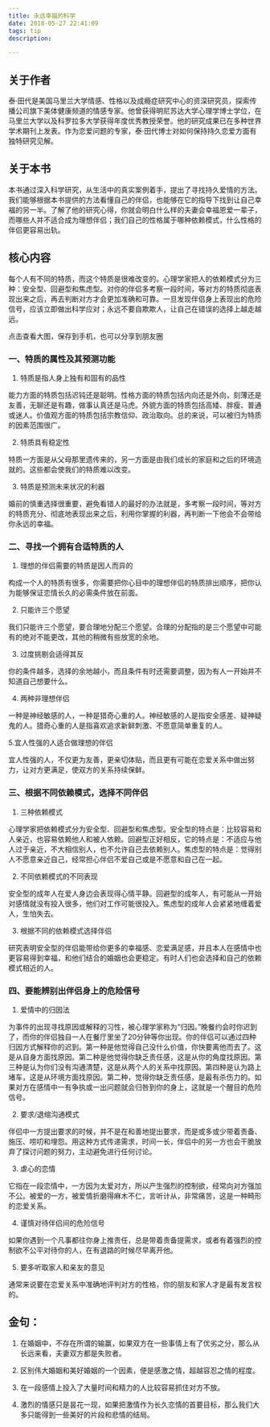 ```yaml
---
title: 永远幸福的科学
date: 2018-05-27 22:41:09
tags: tip
description: 

---
```


## 关于作者

泰·田代是美国马里兰大学情感、性格以及成瘾症研究中心的资深研究员，探索传播公司旗下美体健康频道的情感专家。他曾获得明尼苏达大学心理学博士学位，在马里兰大学以及科罗拉多大学获得年度优秀教授荣誉。他的研究成果已在多种世界学术期刊上发表。作为恋爱问题的专家，泰·田代博士对如何保持持久恋爱方面有独特研究见解。

## 关于本书

本书通过深入科学研究，从生活中的真实案例着手，提出了寻找持久爱情的方法。我们能够根据本书提供的方法看懂自己的伴侣，也能够在它的指导下找到让自己幸福的另一半。了解了他的研究心得，你就会明白什么样的夫妻会幸福恩爱一辈子，而哪些人并不适合成为理想伴侣；我们自己的性格属于哪种依赖模式，什么性格的伴侣更容易出轨。

## 核心内容

每个人有不同的特质，而这个特质是很难改变的。心理学家把人的依赖模式分为三种：安全型、回避型和焦虑型。对你的伴侣多考察一段时间，等对方的特质彻底表现出来之后，再去判断对方才会更加准确和可靠。一旦发现伴侣身上表现出的危险信号，应该立即做出科学应对；永远不要自欺欺人，让自己在错误的选择上越走越远。    

点击查看大图，保存到手机，也可以分享到朋友圈

### 一、特质的属性及其预测功能

1. 特质是指人身上独有和固有的品性

能力方面的特质包括迟钝还是聪明。性格方面的特质包括内向还是外向，刻薄还是友善，无聊还是有趣，做事认真还是马虎。外貌方面的特质包括高矮、胖瘦、普通或迷人。价值观方面的特质包括宗教信仰、政治取向。总的来说，可以被归为特质的因素范围很广。

2. 特质具有稳定性

特质一方面是从父母那里遗传来的，另一方面是由我们成长的家庭和之后的环境造就的。这些都会使我们的特质难以改变。

3. 特质是预测未来状况的利器

婚前的慎重选择很重要，避免看错人的最好的办法就是，多考察一段时间，等对方的特质充分、彻底地表现出来之后，利用你掌握的利器，再判断一下他会不会带给你永远的幸福。

### 二、寻找一个拥有合适特质的人

1. 理想的伴侣需要的特质是因人而异的

构成一个人的特质有很多，你需要把你心目中的理想伴侣的特质排出顺序，把你认为能够保证恋情长久的必需条件放在前面。

2. 只能许三个愿望

我们只能许三个愿望，要合理地分配三个愿望。合理的分配指的是三个愿望中可能有的绝对不能更改，其他的稍微有些放宽的余地。

3. 过度挑剔会适得其反

你的条件越多，选择的余地越小，而且条件有时还需要调整，因为有人一开始并不知道自己想要什么。

4. 两种非理想伴侣

一种是神经敏感的人，一种是猎奇心重的人。神经敏感的人是指安全感差、疑神疑鬼的人。猎奇心重的人是指喜欢追求新鲜刺激、不愿意简单重复的人。

5.宜人性强的人适合做理想的伴侣

宜人性强的人，不仅更为友善，更亲切体贴，而且更有可能在恋爱关系中做出努力，让对方更满足，使双方的关系持续保鲜。

### 三、根据不同依赖模式，选择不同伴侣

1. 三种依赖模式

心理学家把依赖模式分为安全型、回避型和焦虑型。安全型的特点是：比较容易和人亲近，也容易依赖他人和被人依赖。回避型正好相反，它的特点是：不适应与他人过于亲近，不大相信别人，也不允许自己去依赖别人。焦虑型的特点是：觉得别人不愿意亲近自己，经常担心伴侣不爱自己或是不愿意和自己在一起。

2. 不同依赖模式的不同表现

安全型的成年人在爱人身边会表现得心情平静。回避型的成年人，有可能从一开始对感情就没有投入很多，他们对工作可能很投入。焦虑型的成年人会紧紧地缠着爱人，生怕失去。

3. 根据不同的依赖模式选择伴侣

研究表明安全型的伴侣能带给你更多的幸福感、恋爱满足感，并且本人在感情中也更容易得到幸福，和他们结合的婚姻也会更稳定。有时人们也会选择和自己的依赖模式相近的人。

### 四、要能辨别出伴侣身上的危险信号

1. 爱情中的归因法

为事件的出现寻找原因或解释的习性，被心理学家称为“归因。”晚餐约会时你迟到了，而你的伴侣独自一人在餐厅里坐了20分钟等你出现。你的伴侣可以通过四种归因方式解释你的迟到。第一种是他觉得自己没什么价值，你快要离他而去了。这是从自身方面找原因。第二种是他觉得你缺乏责任感，这是从你的角度找原因。第三种是认为你们没有沟通清楚，这是从两个人的关系中找原因。第四种是认为路上堵车，这是从环境方面找原因。第二种，觉得你缺乏责任感，是最有杀伤力的。如果对方在感情中一有争执或一出问题就会归咎到你的身上，这就是一个醒目的危险信号。

2. 要求/退缩沟通模式

伴侣中一方提出要求的时候，并不是在和善地提出要求，而是或多或少带着责备、施压、唠叨和埋怨。用这种方式传递需求，时间一长，伴侣中的另一方也会干脆放弃了探讨问题的努力，主动避免进行任何讨论。

3. 虐心的恋情

它指在一段恋情中，一方因为太爱对方，所以产生强烈的控制欲，经常向对方强加不公。被爱的一方，被爱情折磨得麻木不仁，言听计从，非常痛苦，这是一种畸形的恋爱关系。

4. 谨慎对待伴侣间的危险信号

如果你遇到一个凡事都往你身上推责任，总是带着责备提需求，或者有着强烈的控制欲不公平对待你的人，在有退路的时候尽早离开他。

5. 要多听取家人和亲友的意见

通常来说要在恋爱关系中准确地评判对方的性格，你的朋友和家人才是最有发言权的。

## 金句：

1. 在婚姻中，不存在所谓的输赢，如果双方在一些事情上有了优劣之分，那么从长远来看，夫妻双方都是失败者。

2. 区别伟大婚姻和美好婚姻的一个因素，便是感激之情，超越容忍之情的程度。

3. 在一段感情上投入了大量时间和精力的人比较容易抓住对方不放。

4. 激烈的情感只是昙花一现，如果把激情作为长久恋情的首要目标，那么我们大多只能得到一些美好的片段和悲情的结局。

